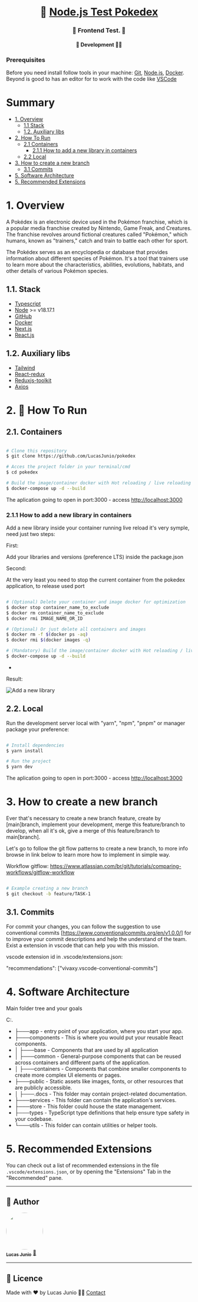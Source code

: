 <h1 align="center">
     🐙 <a href="#" alt=""> Node.js Test Pokedex</a>
</h1>

<h3 align="center">
    🧪 Frontend Test. 💚
</h3>

<h4 align="center">
	🚧 Development 🚀🚧
</h4>

### Prerequisites

Before you need install follow tools in your machine:
[Git](https://git-scm.com), [Node.js](https://nodejs.org/en/), [Docker](https://www.docker.com/resources/what-container).
Beyond is good to has an editor for to work with the code like [VSCode](https://code.visualstudio.com/)

# Summary

- [1. Overview](#1-overview)
  - [1.1 Stack](#11-stack)
  - [1.2. Auxiliary libs](#12-auxiliary-libs)
- [2. How To Run](#2-🔬-how-to-run)
  - [2.1 Containers](#21-containers)
    - [2.1.1 How to add a new library in containers](#211-new-library)
  - [2.2 Local](#22-local)
- [3. How to create a new branch](#3-new-branch)
  - [3.1 Commits](#31-commits)
- [5. Software Architecture](#4-software-architecture)
- [5. Recommended Extensions](#5-recommended-extensions)

# 1. Overview

A Pokédex is an electronic device used in the Pokémon franchise, which is a popular media franchise created by Nintendo, Game Freak, and Creatures. The franchise revolves around fictional creatures called "Pokémon," which humans, known as "trainers," catch and train to battle each other for sport.

The Pokédex serves as an encyclopedia or database that provides information about different species of Pokémon. It's a tool that trainers use to learn more about the characteristics, abilities, evolutions, habitats, and other details of various Pokémon species.

## 1.1. Stack

- [Typescript](https://www.typescriptlang.org/.docs/handbook/typescript-in-5-minutes.html)
- [Node](https://nodejs.org/en/about/) >= v18.17.1
- [GitHub](https://github.com/)
- [Docker](https://www.docker.com/resources/what-container)
- [Next.js](https://nextjs.org)
- [React.js](https://react.dev/)

## 1.2. Auxiliary libs

- [Tailwind](https://tailwindcss.com/)
- [React-redux](https://react-redux.js.org/)
- [Reduxjs-toolkit](https://redux-toolkit.js.org/)
- [Axios](https://axios-http.com/ptbr/docs/intro)

# 2. 🔬 How To Run

## 2.1. Containers

```bash

# Clone this repository
$ git clone https://github.com/LucasJunio/pokedex

# Acces the project folder in your terminal/cmd
$ cd pokedex

# Build the image/container docker with Hot reloading / live reloading in development
$ docker-compose up -d --build

```

The aplication going to open in port:3000 - access [http://localhost:3000](http://localhost:3000)

### 2.1.1 How to add a new library in containers

Add a new library inside your container running live reload it's very symple, need just two steps:

First:

Add your libraries and versions (preference LTS) inside the package.json

Second:

At the very least you need to stop the current container from the pokedex application, to release used port

```bash

# (Optional) Delete your container and image docker for optimization
$ docker stop container_name_to_exclude
$ docker rm container_name_to_exclude
$ docker rmi IMAGE_NAME_OR_ID

# (Optional) Or just delete all containers and images
$ docker rm -f $(docker ps -aq)
$ docker rmi $(docker images -q)

# (Mandatory) Build the image/container docker with Hot reloading / live reloading in development
$ docker-compose up -d --build

```

-

Result:

![Add a new library](public.docs/gifs/add-new-library.gif)

## 2.2. Local

Run the development server local with &quot;yarn&quot;, &quot;npm&quot;, &quot;pnpm&quot; or manager package your preference:

```bash

# Install dependencies
$ yarn install

# Run the project
$ yarn dev

```

The aplication going to open in port:3000 - access [http://localhost:3000](http://localhost:3000)

# 3. How to create a new branch

Ever that's necessary to create a new branch feature, create by [main]branch, implement your development, merge this feature/branch to develop, when all it's ok, give a merge of this feature/branch to main[branch].

Let's go to follow the git flow patterns to create a new branch, to more info browse in link below to learn more how to implement in simple way.

Workflow gitflow: https://www.atlassian.com/br/git/tutorials/comparing-workflows/gitflow-workflow

```bash

# Example creating a new branch
$ git checkout -b feature/TASK-1

```

## 3.1. Commits

For commit your changes, you can follow the suggestion to use conventional commits [https://www.conventionalcommits.org/en/v1.0.0/] for to improve your commit descriptions and help the understand of the team. Exist a extension in vscode that can help you with this mission.

vscode extension id in .vscode/extensions.json:

"recommendations": ["vivaxy.vscode-conventional-commits"]

# 4. Software Architecture

Main folder tree and your goals

C:.

- ├───app - entry point of your application, where you start your app.
- ├───components - This is where you would put your reusable React components.
- │ ├───base - Components that are used by all application
- │ ├───common - General-purpose components that can be reused across containers and different parts of the application.
- │ ├───containers - Components that combine smaller components to create more complex UI elements or pages.
- ├───public - Static assets like images, fonts, or other resources that are publicly accessible.
- │ ├───.docs - This folder may contain project-related documentation.
- ├───services - This folder can contain the application's services.
- ├───store - This folder could house the state management.
- ├───types - TypeScript type definitions that help ensure type safety in your codebase.
- └───utils - This folder can contain utilities or helper tools.

# 5. Recommended Extensions

You can check out a list of recommended extensions in the file `.vscode/extensions.json`, or by opening the "Extensions" Tab in the "Recommended" pane.

---

## 🦸 Author

<a href="https://madaztec.com/">
 <img style="border-radius: 50%;" src="https://avatars1.githubusercontent.com/u/20959222?s=460&u=18b10f7fb7d2aca87ee0589d1825e754c67d222b&v=4" width="100px;" alt=""/>
 <br />
 <sub><b>Lucas Junio</b></sub></a> <a href="https://madaztec.com/" title="Madaztec">🚀</a>
 <br />

---

## 📝 Licence

Made with ❤️ by Lucas Junio 👋🏽 [Contact](https://www.linkedin.com/in/lucas-junio/)
